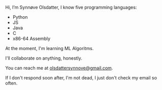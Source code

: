 Hi, I’m Synnøve Olsdatter, I know five programming languages:
 - Python
 - JS
 - Java
 - C
 - x86-64 Assembly

At the moment, I'm learning ML Algoritms.

I'll collaborate on anything, honestly.

You can reach me at olsdattersynnove@gmail.com.

If I don't respond soon after, I'm not dead, I just don't check my email so often.

<!---
synnoveolsdatter/synnoveolsdatter is a ✨ special ✨ repository because its `README.md` (this file) appears on your GitHub profile.
You can click the Preview link to take a look at your changes.
--->
